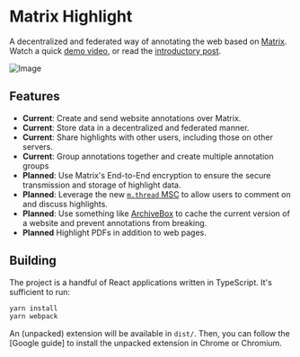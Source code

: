 # Matrix Highlight
A decentralized and federated way of annotating the web based on [Matrix](https://matrix.org).
Watch a quick [demo video](https://youtu.be/Q3h5A0DsE1s), or read the [introductory post](https://danilafe.com/blog/introducing_highlight/).

![Image](https://danilafe.com/blog/introducing_highlight/mhl_many.png)

## Features
* __Current__: Create and send website annotations over Matrix.
* __Current__: Store data in a decentralized and federated manner.
* __Current__: Share highlights with other users, including those on other servers.
* __Current__: Group annotations together and create multiple annotation groups
* __Planned__: Use Matrix's End-to-End encryption to ensure the secure transmission and storage of highlight data.
* __Planned__: Leverage the new [`m.thread` MSC](https://github.com/matrix-org/matrix-doc/blob/gsouquet/threading-via-relations/proposals/3440-threading-via-relations.md) to allow users to comment on and discuss
highlights.
* __Planned__: Use something like [ArchiveBox](https://archivebox.io/) to cache the current version of a website and prevent annotations from breaking.
* __Planned__ Highlight PDFs in addition to web pages.

## Building
The project is a handful of React applications written in TypeScript. It's sufficient to run:

```Bash
yarn install
yarn webpack
```

An (unpacked) extension will be available in `dist/`. Then, you can follow the [Google guide] to
install the unpacked extension in Chrome or Chromium.
